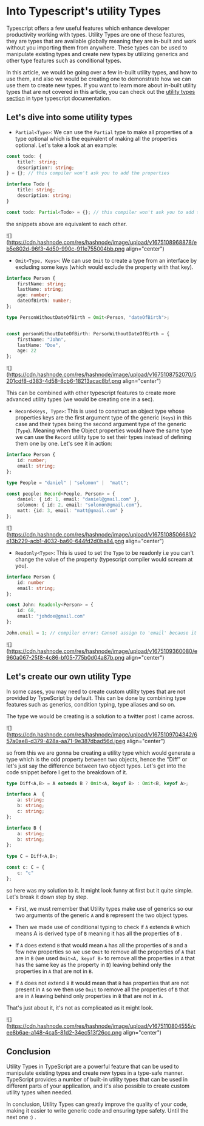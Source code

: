 # Into Typescript's utility Types

Typescript offers a few useful features which enhance developer productivity working with types. Utility Types are one of these features, they are types that are available globally meaning they are in-built and work without you importing them from anywhere. These types can be used to manipulate existing types and create new types by utilizing generics and other type features such as conditional types.

In this article, we would be going over a few in-built utility types, and how to use them, and also we would be creating one to demonstrate how we can use them to create new types. If you want to learn more about in-built utility types that are not covered in this article, you can check out the [utility types section](https://www.typescriptlang.org/docs/handbook/utility-types.html) in type typescript documentation.

## Let's dive into some utility types

* `Partial<Type>`: We can use the `Partial` type to make all properties of a type optional which is the equivalent of making all the properties optional. Let's take a look at an example:
    

```ts
const todo: { 
	title?: string;
	description?: string;
} = {}; // this compiler won't ask you to add the properties
```

```ts
interface Todo {
	title: string;
	description: string;
}

const todo: Partial<Todo> = {}; // this compiler won't ask you to add the properties
```

the snippets above are equivalent to each other.

![](https://cdn.hashnode.com/res/hashnode/image/upload/v1675108968878/eb5e802d-96f3-4d50-990c-911e755004bb.png align="center")

* `Omit<Type, Keys>`: We can use `Omit` to create a type from an interface by excluding some keys (which would exclude the property with that key).
    

```ts
interface Person {
	firstName: string;
	lastName: string;
	age: number;
	dateOfBirth: number;
};

type PersonWithoutDateOfBirth = Omit<Person, "dateOfBirth">;


const personWithoutDateOfBirth: PersonWithoutDateOfBirth = {
	firstName: "John",
	lastName: "Doe",
	age: 22
};
```

![](https://cdn.hashnode.com/res/hashnode/image/upload/v1675108752070/5201cdf8-d383-4d58-8cb6-18213acac8bf.png align="center")

This can be combined with other typescript features to create more advanced utility types (we would be creating one in a sec).

* `Record<Keys, Type>`: This is used to construct an object type whose properties keys are the first argument type of the generic (`Keys`) in this case and their types being the second argument type of the generic (`Type`). Meaning when the Object properties would have the same type we can use the `Record` utility type to set their types instead of defining them one by one. Let's see it in action:
    

```ts
interface Person {
	id: number;
	email: string;
};

type People = "daniel" | "solomon" |  "matt";

const people: Record<People, Person> = {
	daniel: { id: 1, email: "daniel@gmail.com" },
	solomon: { id: 2, email: "solomon@gmail.com"},
	matt: {id: 3, email: "matt@gmail.com" }
};
```

![](https://cdn.hashnode.com/res/hashnode/image/upload/v1675108506681/2e13b229-acb1-4032-ba60-644fd2d0ba84.png align="center")

* `Readonly<Type>`: This is used to set the `Type` to be readonly i.e you can't change the value of the property (typescript compiler would scream at you).
    

```ts
interface Person {
	id: number
	email: string;
};

const John: Readonly<Person> = {
	id: 68,
	email: "johdoe@gmail.com"
};

John.email = 1; // compiler error: Cannot assign to 'email' because it is a read-only property.
```

![](https://cdn.hashnode.com/res/hashnode/image/upload/v1675109360080/e960a067-25f8-4c86-bf05-775b0d04a87b.png align="center")

## Let's create our own utility Type

In some cases, you may need to create custom utility types that are not provided by TypeScript by default. This can be done by combining type features such as generics, condition typing, type aliases and so on.

The type we would be creating is a solution to a twitter post I came across.

![](https://cdn.hashnode.com/res/hashnode/image/upload/v1675109704342/657a0ae8-d379-428a-aa71-9e387dbad56d.jpeg align="center")

so from this we are gonna be creating a utility type which would generate a type which is the odd property between two objects, hence the "Diff" or let's just say the difference between two object types. Let's get into the code snippet before I get to the breakdown of it.

```ts
type Diff<A,B> = A extends B ? Omit<A, keyof B> : Omit<B, keyof A>;

interface A  {
    a: string;
    b: string;
    c: string;
};

interface B {
    a: string;
    b: string;
};
   
type C = Diff<A,B>;

const c: C = {
	c: "c"
};
```

so here was my solution to it. It might look funny at first but it quite simple. Let's break it down step by step.

* First, we must remember that Utility types make use of generics so our two arguments of the generic `A` and `B` represent the two object types.
    
* Then we made use of conditional typing to check if `A` extends `B` which means A is derived type of `B` meaning it has all the properties of `B` .
    
* If `A` does extend `B` that would mean `A` has all the properties of `B` and a few new properties so we use `Omit` to remove all the properties of `A` that are in `B` (we used `Omit<A, keyof B>` to remove all the properties in `A` that has the same key as the property in `B`) leaving behind only the properties in `A` that are not in `B`.
    
* If `A` does not extend `B` it would mean that `B` has properties that are not present in `A` so we then use `Omit` to remove all the properties of `B` that are in `A` leaving behind only properties in `B` that are not in `A`.
    

That's just about it, it's not as complicated as it might look.

![](https://cdn.hashnode.com/res/hashnode/image/upload/v1675110804555/cee8b6ae-a148-4ca5-81d2-34ec513f26cc.png align="center")

## Conclusion

Utility Types in TypeScript are a powerful feature that can be used to manipulate existing types and create new types in a type-safe manner. TypeScript provides a number of built-in utility types that can be used in different parts of your application, and it's also possible to create custom utility types when needed.

In conclusion, Utility Types can greatly improve the quality of your code, making it easier to write generic code and ensuring type safety. Until the next one :) .